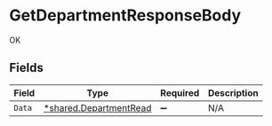 # GetDepartmentResponseBody

OK


## Fields

| Field                                                                  | Type                                                                   | Required                                                               | Description                                                            |
| ---------------------------------------------------------------------- | ---------------------------------------------------------------------- | ---------------------------------------------------------------------- | ---------------------------------------------------------------------- |
| `Data`                                                                 | [*shared.DepartmentRead](../../../pkg/models/shared/departmentread.md) | :heavy_minus_sign:                                                     | N/A                                                                    |